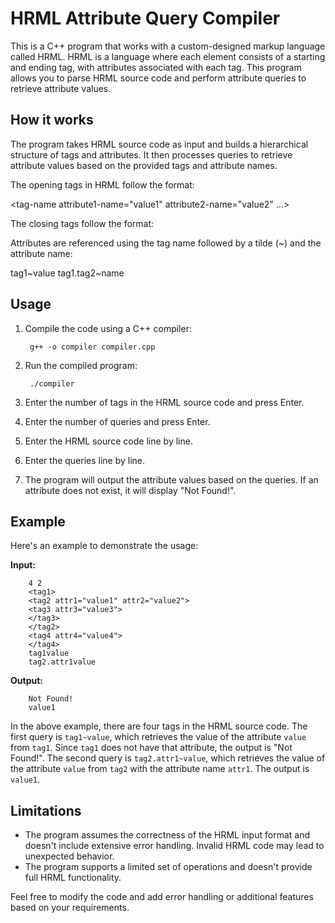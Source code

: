 
# HRML Attribute Query Compiler

This is a C++ program that works with a custom-designed markup language called HRML. HRML is a language where each element consists of a starting and ending tag, with attributes associated with each tag. This program allows you to parse HRML source code and perform attribute queries to retrieve attribute values.

## How it works

The program takes HRML source code as input and builds a hierarchical structure of tags and attributes. It then processes queries to retrieve attribute values based on the provided tags and attribute names.

The opening tags in HRML follow the format:

<tag-name attribute1-name="value1" attribute2-name="value2" ...>

The closing tags follow the format:

</tag-name>

Attributes are referenced using the tag name followed by a tilde (~) and the attribute name:

tag1~value
tag1.tag2~name

## Usage
1. Compile the code using a C++ compiler:

        g++ -o compiler compiler.cpp

2. Run the compiled program:

        ./compiler


3. Enter the number of tags in the HRML source code and press Enter.

4. Enter the number of queries and press Enter.

5. Enter the HRML source code line by line.

6. Enter the queries line by line.

7. The program will output the attribute values based on the queries. If an attribute does not exist, it will display "Not Found!".

## Example

Here's an example to demonstrate the usage:

**Input:**

        4 2
        <tag1>
        <tag2 attr1="value1" attr2="value2">
        <tag3 attr3="value3">
        </tag3>
        </tag2>
        <tag4 attr4="value4">
        </tag4>
        tag1value
        tag2.attr1value


**Output:**

        Not Found!
        value1


In the above example, there are four tags in the HRML source code. The first query is `tag1~value`, which retrieves the value of the attribute `value` from `tag1`. Since `tag1` does not have that attribute, the output is "Not Found!". The second query is `tag2.attr1~value`, which retrieves the value of the attribute `value` from `tag2` with the attribute name `attr1`. The output is `value1`.

## Limitations

- The program assumes the correctness of the HRML input format and doesn't include extensive error handling. Invalid HRML code may lead to unexpected behavior.
- The program supports a limited set of operations and doesn't provide full HRML functionality.

Feel free to modify the code and add error handling or additional features based on your requirements.

